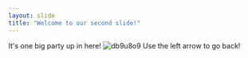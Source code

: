 ```yaml
---
layout: slide
title: "Welcome to our second slide!"
---
```

It's one big party up in here! ![db9u8o9](https://user-images.githubusercontent.com/45719432/89720650-7ccd9a80-d9a2-11ea-86b8-85291973054b.png)
Use the left arrow to go back!
